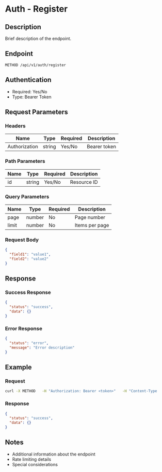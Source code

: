 # Auth - Register

## Description

Brief description of the endpoint.

## Endpoint

```
METHOD /api/v1/auth/register
```

## Authentication

- Required: Yes/No
- Type: Bearer Token

## Request Parameters

### Headers

| Name | Type | Required | Description |
|------|------|----------|-------------|
| Authorization | string | Yes/No | Bearer token |

### Path Parameters

| Name | Type | Required | Description |
|------|------|----------|-------------|
| id | string | Yes/No | Resource ID |

### Query Parameters

| Name | Type | Required | Description |
|------|------|----------|-------------|
| page | number | No | Page number |
| limit | number | No | Items per page |

### Request Body

```json
{
  "field1": "value1",
  "field2": "value2"
}
```

## Response

### Success Response

```json
{
  "status": "success",
  "data": {}
}
```

### Error Response

```json
{
  "status": "error",
  "message": "Error description"
}
```

## Example

### Request

```bash
curl -X METHOD   -H "Authorization: Bearer <token>"   -H "Content-Type: application/json"   -d '{"field":"value"}'   http://localhost:3000/api/v1/auth/register
```

### Response

```json
{
  "status": "success",
  "data": {}
}
```

## Notes

- Additional information about the endpoint
- Rate limiting details
- Special considerations
